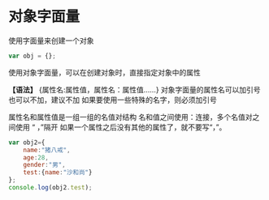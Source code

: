 # 对象字面量
使用字面量来创建一个对象
```js
var obj = {};
```
使用对象字面量，可以在创建对象时，直接指定对象中的属性

**【语法】**
{属性名:属性值，属性名：属性值……}
对象字面量的属性名可以加引号也可以不加，建议不加
如果要使用一些特殊的名字，则必须加引号

属性名和属性值是一组一组的名值对结构
名和值之间使用：连接，多个名值对之间使用 “ ，”隔开
如果一个属性之后没有其他的属性了，就不要写“，”。
```js
var obj2={
    name:"猪八戒",
    age:28,
    gender:"男",
    test:{name:"沙和尚"}
};
console.log(obj2.test);
```



